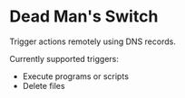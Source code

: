 # Dead Man's Switch

Trigger actions remotely using DNS records.

Currently supported triggers:
* Execute programs or scripts
* Delete files